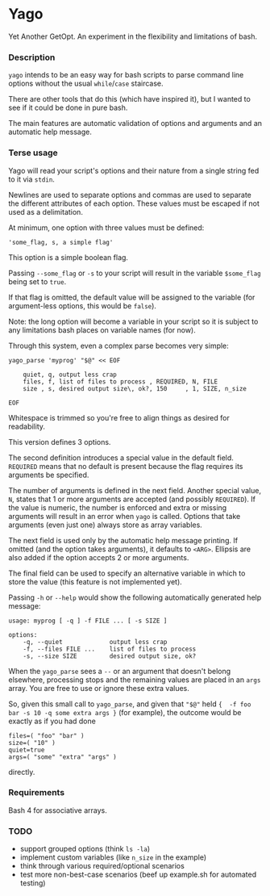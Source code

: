 # Yago

Yet Another GetOpt. An experiment in the flexibility and limitations of 
bash.

### Description

`yago` intends to be an easy way for bash scripts to parse command line 
options without the usual `while`/`case` staircase.

There are other tools that do this (which have inspired it), but I 
wanted to see if it could be done in pure bash.

The main features are automatic validation of options and arguments and 
an automatic help message.

### Terse usage

Yago will read your script's options and their nature from a single 
string fed to it via `stdin`.

Newlines are used to separate options and commas are used to separate 
the different attributes of each option. These values must be escaped if 
not used as a delimitation.

At minimum, one option with three values must be defined:

~~~ { .bash }
'some_flag, s, a simple flag'
~~~

This option is a simple boolean flag.

Passing `--some_flag` or `-s` to your script will result in the variable 
`$some_flag` being set to `true`.

If that flag is omitted, the default value will be assigned to the 
variable (for argument-less options, this would be `false`).

Note: the long option will become a variable in your script so it is 
subject to any limitations bash places on variable names (for now).

Through this system, even a complex parse becomes very simple:

~~~ { .bash }
yago_parse 'myprog' "$@" << EOF

    quiet, q, output less crap
    files, f, list of files to process , REQUIRED, N, FILE
    size , s, desired output size\, ok?, 150     , 1, SIZE, n_size

EOF
~~~

Whitespace is trimmed so you're free to align things as desired for 
readability.

This version defines 3 options.

The second definition introduces a special value in the default field. 
`REQUIRED` means that no default is present because the flag requires 
its arguments be specified.

The number of arguments is defined in the next field. Another special 
value, `N`, states that 1 or more arguments are accepted (and possibly 
`REQUIRED`). If the value is numeric, the number is enforced and extra 
or missing arguments will result in an error when `yago` is called. 
Options that take arguments (even just one) always store as array 
variables.

The next field is used only by the automatic help message printing. If 
omitted (and the option takes arguments), it defaults to `<ARG>`. 
Ellipsis are also added if the option accepts 2 or more arguments.

The final field can be used to specify an alternative variable in which 
to store the value (this feature is not implemented yet).

Passing `-h` or `--help` would show the following automatically 
generated help message:

~~~ 
usage: myprog [ -q ] -f FILE ... [ -s SIZE ]

options:
    -q, --quiet             output less crap
    -f, --files FILE ...    list of files to process
    -s, --size SIZE         desired output size, ok?
~~~

When the `yago_parse` sees a `--` or an argument that doesn't belong 
elsewhere, processing stops and the remaining values are placed in an 
`args` array. You are free to use or ignore these extra values.

So, given this small call to `yago_parse`, and given that `"$@"` held `{ 
-f foo bar -s 10 -q some extra args }` (for example), the outcome would 
be exactly as if you had done

~~~ 
files=( "foo" "bar" )
size=( "10" )
quiet=true
args=( "some" "extra" "args" )
~~~

directly.

### Requirements

Bash 4 for associative arrays.

### TODO

* support grouped options (think `ls -la`)
* implement custom variables (like `n_size` in the example)
* think through various required/optional scenarios
* test more non-best-case scenarios (beef up example.sh for automated 
  testing)
